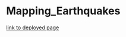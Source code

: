 # Mapping_Earthquakes


[link to deployed page](http://127.0.0.1:5500/Earthquake_Challenge/index.html)
